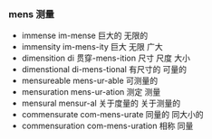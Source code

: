 ### mens 测量

- immense im-mense 巨大的 无限的
- immensity im-mens-ity  巨大  无限 广大
- dimensition di 贯穿-mens-ition 尺寸 尺度 大小
- dimenstional  di-mens-tional 有尺寸的 可量的
- mensureable mens-ur-able 可测量的
- mensuration mens-ur-ation 测定 测量
- mensural mensur-al  关于度量的 关于测量的
- commensurate com-mens-urate 同量的  同大小的
- commensuration com-mens-uration 相称 同量